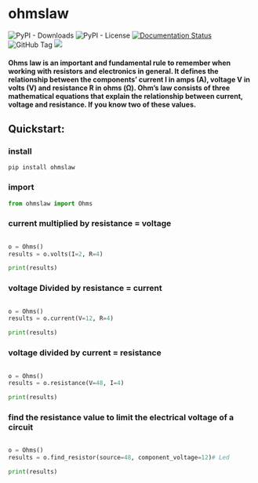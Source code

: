 # ohmslaw

![PyPI - Downloads](https://img.shields.io/pypi/dm/ohmslaw)
![PyPI - License](https://img.shields.io/pypi/l/ohmslaw)
[![Documentation Status](https://readthedocs.org/projects/ohmslaw/badge/?version=latest)](https://ohmslaw.readthedocs.io/en/latest/?badge=latest)
![GitHub Tag](https://img.shields.io/github/v/tag/JuanBindez/ohmslaw?include_prereleases&link=https%3A%2F%2Fgithub.com%2FJuanBindez%2Fohmslaw%2Ftags)
<a href="https://pypi.org/project/ohmslaw/"><img src="https://img.shields.io/pypi/v/ohmslaw" /></a>


#### Ohms law is an important and fundamental rule to remember when working with resistors and electronics in general. It defines the relationship between the components’ current I in amps (A), voltage V in volts (V) and resistance R in ohms (Ω). Ohm’s law consists of three mathematical equations that explain the relationship between current, voltage and resistance. If you know two of these values.

## Quickstart:

### install

    pip install ohmslaw

### import

```python
from ohmslaw import Ohms
```

### current multiplied by resistance = voltage

```python

o = Ohms()
results = o.volts(I=2, R=4)

print(results)

```

### voltage Divided by resistance = current

```python

o = Ohms()
results = o.current(V=12, R=4)

print(results)

```


### voltage divided by current = resistance

```python

o = Ohms()
results = o.resistance(V=48, I=4)

print(results)

```

### find the resistance value to limit the electrical voltage of a circuit

```python

o = Ohms()
results = o.find_resistor(source=48, component_voltage=12)# Led

print(results)

```
